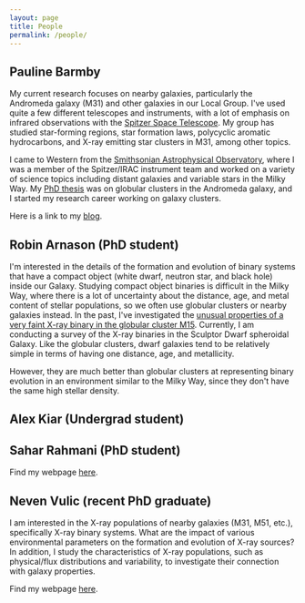 ```yaml
---
layout: page
title: People
permalink: /people/
---
```


## Pauline Barmby

My current research focuses on nearby galaxies, particularly the Andromeda galaxy (M31) and
other galaxies in our Local Group. I've used quite a few different telescopes and instruments, with a lot of emphasis on infrared observations with the [Spitzer Space Telescope](http://ssc.caltech.edu). My group has studied star-forming regions, star formation laws, polycyclic aromatic hydrocarbons, and X-ray emitting star clusters in M31, among other topics.

I came to Western from the [Smithsonian Astrophysical Observatory](https://www.cfa.harvard.edu/sao), where I was a member of
the Spitzer/IRAC instrument team and worked on a variety of science topics including distant galaxies and variable stars in the Milky Way. My [PhD thesis](http://zenodo.org/record/49389?ln=en) was on globular clusters in the Andromeda galaxy, and I started my research career working on galaxy clusters.

Here is a link to my [blog](http://pbarmby.github.io).

## Robin Arnason (PhD student)

I'm interested in the details of the formation and evolution of binary systems that have a compact object (white dwarf, neutron star, and black hole) inside our Galaxy. Studying compact object binaries is difficult in the Milky Way, where there is a lot of uncertainty about the distance, age, and metal content of stellar populations, so we often use globular clusters or nearby galaxies instead. In the past, I've investigated the [unusual properties of a very faint X-ray binary in the globular cluster M15](http://arxiv.org/abs/1505.07117). Currently, I am conducting a survey of the X-ray binaries in the Sculptor Dwarf spheroidal Galaxy. Like the globular clusters, dwarf galaxies tend to be relatively simple in terms of having one distance, age, and metallicity.

However, they are much better than globular clusters at representing binary evolution in an environment similar to the Milky Way, since they don't have the same high stellar density.

## Alex Kiar (Undergrad student)

## Sahar Rahmani (PhD student)

Find my webpage [here](https://sites.google.com/site/rahmanisahar/).

## Neven Vulic (recent PhD graduate)

I am interested in the X-ray populations of nearby galaxies (M31, M51, etc.), specifically X-ray binary systems. What are the impact of various environmental parameters on the formation and evolution of X-ray sources? In addition, I study the characteristics of X-ray populations, such as physical/flux distributions and variability, to investigate their connection with galaxy properties.
 
Find my webpage [here](http://astro.uwo.ca/~nvulic/).

